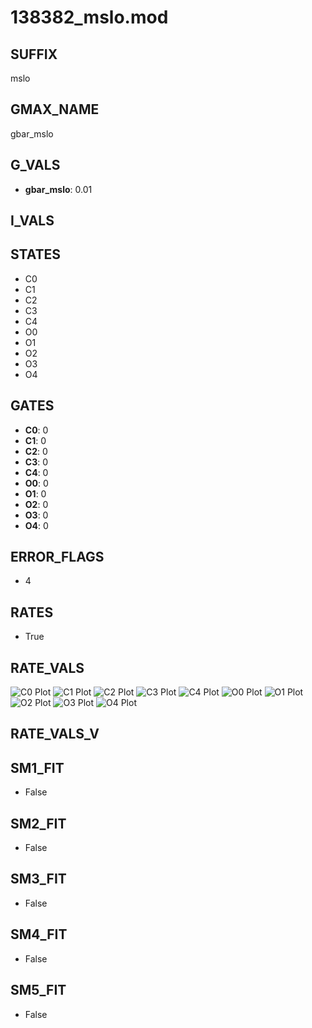 # 138382_mslo.mod

## SUFFIX

mslo

## GMAX_NAME

gbar_mslo

## G_VALS

- **gbar_mslo**: 0.01

## I_VALS


## STATES

- C0
- C1
- C2
- C3
- C4
- O0
- O1
- O2
- O3
- O4

## GATES

- **C0**: 0
- **C1**: 0
- **C2**: 0
- **C3**: 0
- **C4**: 0
- **O0**: 0
- **O1**: 0
- **O2**: 0
- **O3**: 0
- **O4**: 0

## ERROR_FLAGS

- 4

## RATES

- True

## RATE_VALS

![C0 Plot](/Users/pbozelos/Dropbox/icg-Chai-Panos/supermodels/output_markdown_files/KCa/138382_mslo.mod/images/C0.png)
![C1 Plot](/Users/pbozelos/Dropbox/icg-Chai-Panos/supermodels/output_markdown_files/KCa/138382_mslo.mod/images/C1.png)
![C2 Plot](/Users/pbozelos/Dropbox/icg-Chai-Panos/supermodels/output_markdown_files/KCa/138382_mslo.mod/images/C2.png)
![C3 Plot](/Users/pbozelos/Dropbox/icg-Chai-Panos/supermodels/output_markdown_files/KCa/138382_mslo.mod/images/C3.png)
![C4 Plot](/Users/pbozelos/Dropbox/icg-Chai-Panos/supermodels/output_markdown_files/KCa/138382_mslo.mod/images/C4.png)
![O0 Plot](/Users/pbozelos/Dropbox/icg-Chai-Panos/supermodels/output_markdown_files/KCa/138382_mslo.mod/images/O0.png)
![O1 Plot](/Users/pbozelos/Dropbox/icg-Chai-Panos/supermodels/output_markdown_files/KCa/138382_mslo.mod/images/O1.png)
![O2 Plot](/Users/pbozelos/Dropbox/icg-Chai-Panos/supermodels/output_markdown_files/KCa/138382_mslo.mod/images/O2.png)
![O3 Plot](/Users/pbozelos/Dropbox/icg-Chai-Panos/supermodels/output_markdown_files/KCa/138382_mslo.mod/images/O3.png)
![O4 Plot](/Users/pbozelos/Dropbox/icg-Chai-Panos/supermodels/output_markdown_files/KCa/138382_mslo.mod/images/O4.png)

## RATE_VALS_V

## SM1_FIT

- False

## SM2_FIT

- False

## SM3_FIT

- False

## SM4_FIT

- False

## SM5_FIT

- False

